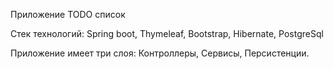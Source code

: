 Приложение TODO список

Стек технологий: Spring boot, Thymeleaf, Bootstrap, Hibernate, PostgreSql

Приложение имеет три слоя: Контроллеры, Сервисы, Персистенции.


